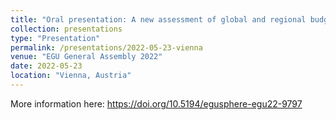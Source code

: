 ```yaml
---
title: "Oral presentation: A new assessment of global and regional budgets, fluxes and lifetimes of atmospheric reactive N and S gases and aerosols"
collection: presentations
type: "Presentation"
permalink: /presentations/2022-05-23-vienna
venue: "EGU General Assembly 2022"
date: 2022-05-23
location: "Vienna, Austria"
---
```


More information here: https://doi.org/10.5194/egusphere-egu22-9797 
